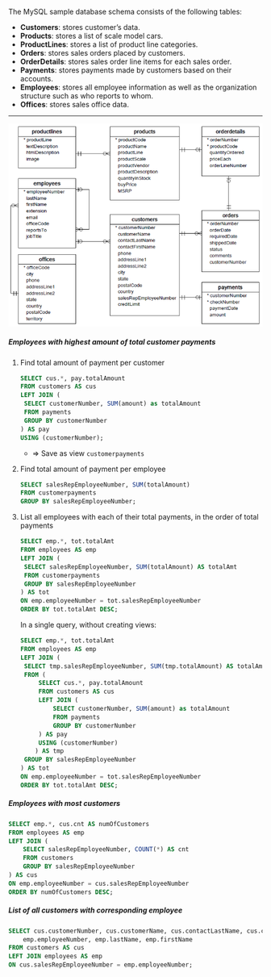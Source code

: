 The MySQL sample database schema consists of the following tables:

- **Customers**: stores customer’s data.
- **Products**: stores a list of scale model cars.
- **ProductLines**: stores a list of product line categories.
- **Orders**: stores sales orders placed by customers.
- **OrderDetails**: stores sales order line items for each sales order.
- **Payments**: stores payments made by customers based on their accounts.
- **Employees**: stores all employee information as well as the organization structure such as who reports to whom.
- **Offices**: stores sales office data.

---

![classicmodels_diagram](./classicmodels_diagram.png)



##### Employees with highest amount of total customer payments

1. Find total amount of payment per customer

   ```sql
   SELECT cus.*, pay.totalAmount
   FROM customers AS cus
   LEFT JOIN (
   	SELECT customerNumber, SUM(amount) as totalAmount
   	FROM payments
   	GROUP BY customerNumber
   ) AS pay
   USING (customerNumber);
   ```

   - => Save as view `customerpayments`

2. Find total amount of payment per employee

   ```sql
   SELECT salesRepEmployeeNumber, SUM(totalAmount)
   FROM customerpayments
   GROUP BY salesRepEmployeeNumber;
   ```

3. List all employees with each of their total payments, in the order of total payments

   ```sql
   SELECT emp.*, tot.totalAmt
   FROM employees AS emp
   LEFT JOIN (
   	SELECT salesRepEmployeeNumber, SUM(totalAmount) AS totalAmt
   	FROM customerpayments
   	GROUP BY salesRepEmployeeNumber
   ) AS tot
   ON emp.employeeNumber = tot.salesRepEmployeeNumber
   ORDER BY tot.totalAmt DESC;
   ```

   In a single query, without creating views:

   ```sql
   SELECT emp.*, tot.totalAmt
   FROM employees AS emp
   LEFT JOIN (
   	SELECT tmp.salesRepEmployeeNumber, SUM(tmp.totalAmount) AS totalAmt
   	FROM (
   		SELECT cus.*, pay.totalAmount
   		FROM customers AS cus
   		LEFT JOIN (
   			SELECT customerNumber, SUM(amount) as totalAmount
   			FROM payments
   			GROUP BY customerNumber
   		) AS pay
   		USING (customerNumber)
       ) AS tmp
   	GROUP BY salesRepEmployeeNumber
   ) AS tot
   ON emp.employeeNumber = tot.salesRepEmployeeNumber
   ORDER BY tot.totalAmt DESC;
   ```





##### Employees with most customers

```sql
SELECT emp.*, cus.cnt AS numOfCustomers
FROM employees AS emp
LEFT JOIN (
	SELECT salesRepEmployeeNumber, COUNT(*) AS cnt
    FROM customers
    GROUP BY salesRepEmployeeNumber
) AS cus
ON emp.employeeNumber = cus.salesRepEmployeeNumber
ORDER BY numOfCustomers DESC;
```



##### List of all customers with corresponding employee

```sql
SELECT cus.customerNumber, cus.customerName, cus.contactLastName, cus.contactFirstName, cus.country, cus.salesRepEmployeeNumber,
	emp.employeeNumber, emp.lastName, emp.firstName
FROM customers AS cus
LEFT JOIN employees AS emp
ON cus.salesRepEmployeeNumber = emp.employeeNumber;
```



##### 

